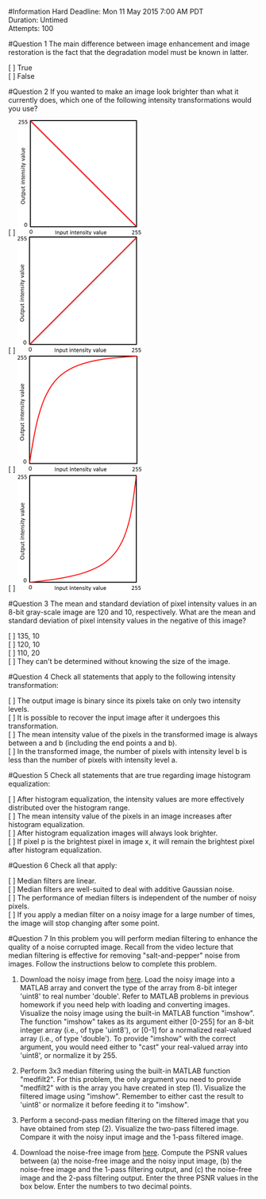 #Information
Hard Deadline: 	Mon 11 May 2015 7:00 AM PDT  
Duration: Untimed  
Attempts: 100  

#Question 1
The main difference between image enhancement and image restoration is the fact that the degradation model must be known in latter.

[ ] True  
[ ] False


#Question 2
If you wanted to make an image look brighter than what it currently does, which one of the following intensity transformations would you use?

[ ] ![](W04Q02IMG01.png)  
[ ] ![](W04Q02IMG02.png)  
[ ] ![](W04Q02IMG03.png)  
[ ] ![](W04Q02IMG04.png)  


#Question 3
The mean and standard deviation of pixel intensity values in an 8-bit gray-scale image are 120 and 10, respectively. What are the mean and standard deviation of pixel intensity values in the negative of this image?

[ ] 135, 10  
[ ] 120, 10  
[ ] 110, 20  
[ ] They can't be determined without knowing the size of the image.  


#Question 4
Check all statements that apply to the following intensity transformation:

[ ] The output image is binary since its pixels take on only two intensity levels.  
[ ] It is possible to recover the input image after it undergoes this transformation.  
[ ] The mean intensity value of the pixels in the transformed image is always between a and b (including the end points a and b).  
[ ] In the transformed image, the number of pixels with intensity level b is less than the number of pixels with intensity level a.  


#Question 5
Check all statements that are true regarding image histogram equalization:

[ ] After histogram equalization, the intensity values are more effectively distributed over the histogram range.  
[ ] The mean intensity value of the pixels in an image increases after histogram equalization.  
[ ] After histogram equalization images will always look brighter.  
[ ] If pixel p is the brightest pixel in image x, it will remain the brightest pixel after histogram equalization.  


#Question 6
Check all that apply:

[ ] Median filters are linear.  
[ ] Median filters are well-suited to deal with additive Gaussian noise.  
[ ] The performance of median filters is independent of the number of noisy pixels.  
[ ] If you apply a median filter on a noisy image for a large number of times, the image will stop changing after some point.  


#Question 7
In this problem you will perform median filtering to enhance the quality of a noise corrupted image. Recall from the video lecture that median filtering is effective for removing "salt-and-pepper" noise from images. Follow the instructions below to complete this problem.

1. Download the noisy image from [here](W05Q07IMG01.jpg). Load the noisy image into a MATLAB array and convert the type of the array from 8-bit integer 'uint8' to real number 'double'. Refer to MATLAB problems in previous homework if you need help with loading and converting images. Visualize the noisy image using the built-in MATLAB function "imshow". The function "imshow" takes as its argument either [0-255] for an 8-bit integer array (i.e., of type 'uint8'), or [0-1] for a normalized real-valued array (i.e., of type 'double'). To provide "imshow" with the correct argument, you would need either to "cast" your real-valued array into 'uint8', or normalize it by 255.

2. Perform 3x3 median filtering using the built-in MATLAB function "medfilt2". For this problem, the only argument you need to provide "medfilt2" with is the array you have created in step (1). Visualize the filtered image using "imshow". Remember to either cast the result to 'uint8' or normalize it before feeding it to "imshow".

3. Perform a second-pass median filtering on the filtered image that you have obtained from step (2). Visualize the two-pass filtered image. Compare it with the noisy input image and the 1-pass filtered image.

4. Download the noise-free image from [here](W05Q07IMG02.jpg). Compute the PSNR values between (a) the noise-free image and the noisy input image, (b) the noise-free image and the 1-pass filtering output, and (c) the noise-free image and the 2-pass filtering output. Enter the three PSNR values in the box below. Enter the numbers to two decimal points.
